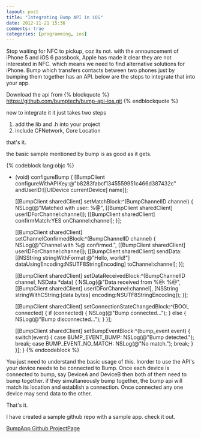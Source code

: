 ```yaml
---
layout: post
title: "Integrating Bump API in iOS"
date: 2012-11-21 15:36
comments: true
categories: [programming, ios]
---
```


Stop waiting for NFC to pickup, coz its not. with the announcement of iPhone 5 and iOS 6 passbook, Apple has made it clear they are not interested in NFC. which means we need to find alternative solutions for iPhone. Bump which transfers contacts between two phones just by bumping them together has an API. below are the steps to integrate that into your app.


Download the api from
{% blockquote %}
https://github.com/bumptech/bump-api-ios.git
{% endblockquote %}

now to integrate it it just takes two steps

1. add the lib and .h into your project
2. include CFNetwork, Core Location 

that's it.

the basic sample mentioned by bump is as good as it gets.

{% codeblock lang:objc %}
- (void) configureBump {
    [BumpClient configureWithAPIKey:@"b8283fabcf1345559951c466d387432c" andUserID:[[UIDevice currentDevice] name]];

    [[BumpClient sharedClient] setMatchBlock:^(BumpChannelID channel) { 
        NSLog(@"Matched with user: %@", [[BumpClient sharedClient] userIDForChannel:channel]); 
        [[BumpClient sharedClient] confirmMatch:YES onChannel:channel];
    }];

    [[BumpClient sharedClient] setChannelConfirmedBlock:^(BumpChannelID channel) {
        NSLog(@"Channel with %@ confirmed.", [[BumpClient sharedClient] userIDForChannel:channel]);
        [[BumpClient sharedClient] sendData:[[NSString stringWithFormat:@"Hello, world!"] dataUsingEncoding:NSUTF8StringEncoding]
            toChannel:channel];
    }];

    [[BumpClient sharedClient] setDataReceivedBlock:^(BumpChannelID channel, NSData *data) {
        NSLog(@"Data received from %@: %@", 
                [[BumpClient sharedClient] userIDForChannel:channel], 
                [NSString stringWithCString:[data bytes] encoding:NSUTF8StringEncoding]);
    }];

    [[BumpClient sharedClient] setConnectionStateChangedBlock:^(BOOL connected) {
        if (connected) {
            NSLog(@"Bump connected...");
        } else {
            NSLog(@"Bump disconnected...");
        }
    }];

    [[BumpClient sharedClient] setBumpEventBlock:^(bump_event event) {
        switch(event) {
            case BUMP_EVENT_BUMP:
                NSLog(@"Bump detected.");
                break;
            case BUMP_EVENT_NO_MATCH:
                NSLog(@"No match.");
                break;
        }
    }];
}
{% endcodeblock %}


You just need to understand the basic usage of this. Inorder to use the API's your device needs to be connected to Bump. Once each device is connected to bump, say DeviceA and DeviceB then both of them need to bump together. if they simultaneously bump together, the bump api will match its location and establish a connection. Once connected any one device may send data to the other. 

That's it.

I have created a sample github repo with a sample app. check it out.

[BumpApp Github ProjectPage](https://github.com/darcwader/BumpApp)




